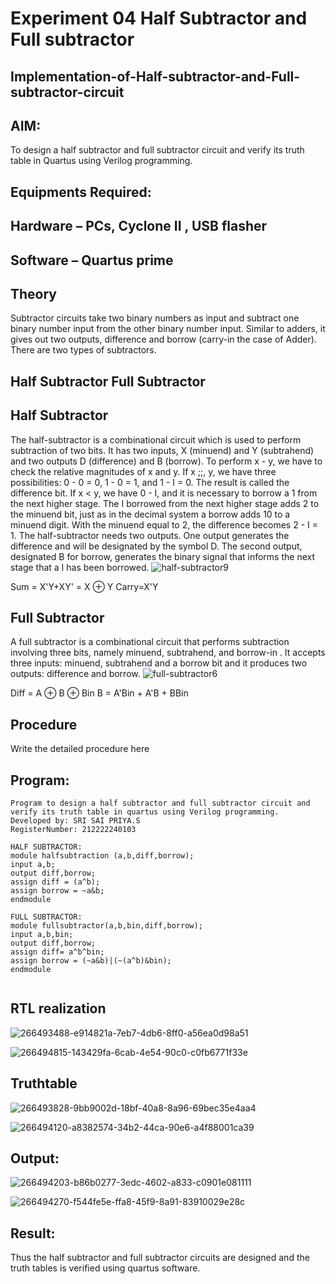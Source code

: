 # Experiment 04 Half Subtractor and Full subtractor
## Implementation-of-Half-subtractor-and-Full-subtractor-circuit
## AIM:
To design a half subtractor and full subtractor circuit and verify its truth table in Quartus using Verilog programming.

## Equipments Required:
## Hardware – PCs, Cyclone II , USB flasher
## Software – Quartus prime
## Theory
Subtractor circuits take two binary numbers as input and subtract one binary number input from the other binary number input. Similar to adders, it gives out two outputs, difference and borrow (carry-in the case of Adder). There are two types of subtractors.

## Half Subtractor Full Subtractor
## Half Subtractor
The half-subtractor is a combinational circuit which is used to perform subtraction of two bits. It has two inputs, X (minuend) and Y (subtrahend) and two outputs D (difference) and B (borrow). To perform x - y, we have to check the relative magnitudes of x and y. If x ;;, y, we have three possibilities: 0 - 0 = 0, 1 - 0 = 1, and 1 - I = 0. The result is called the difference bit. If x < y, we have 0 - I, and it is necessary to borrow a 1 from the next higher stage. The I borrowed from the next higher stage adds 2 to the minuend bit, just as in the decimal system a borrow adds 10 to a minuend digit. With the minuend equal to 2, the difference becomes 2 - I = 1. The half-subtractor needs two outputs. One output generates the difference and will be designated by the symbol D. The second output, designated B for borrow, generates the binary signal that informs the next stage that a I has been borrowed.
![half-subtractor9](https://user-images.githubusercontent.com/36288975/166112538-58c3bc7c-ee5d-4e6a-ac8d-8e8328efe27a.png)


Sum = X'Y+XY' = X ⊕ Y
Carry=X'Y

## Full Subtractor
A full subtractor is a combinational circuit that performs subtraction involving three bits, namely minuend, subtrahend, and borrow-in . It accepts three inputs: minuend, subtrahend and a borrow bit and it produces two outputs: difference and borrow. 
![full-subtractor6](https://user-images.githubusercontent.com/36288975/166112541-24c68359-3de8-4674-ae22-8272ffc385ed.png)


Diff = A ⊕ B ⊕ Bin B = A'Bin + A'B + BBin

## Procedure



Write the detailed procedure here 


## Program:
```
Program to design a half subtractor and full subtractor circuit and verify its truth table in quartus using Verilog programming.
Developed by: SRI SAI PRIYA.S
RegisterNumber: 212222240103

HALF SUBTRACTOR:
module halfsubtraction (a,b,diff,borrow);
input a,b;
output diff,borrow;
assign diff = (a^b);
assign borrow = ~a&b;
endmodule

FULL SUBTRACTOR:
module fullsubtractor(a,b,bin,diff,borrow);
input a,b,bin;
output diff,borrow;
assign diff= a^b^bin;
assign borrow = (~a&b)|(~(a^b)&bin);
endmodule


```
##  RTL realization

![266493488-e914821a-7eb7-4db6-8ff0-a56ea0d98a51](https://github.com/SriSaiPriyaSenthilvel/Experiment--03-Half-Subtractor-and-Full-subtractor/assets/119475702/222c6cf1-9824-4be7-839f-fc4e78ea20ae)

![266494815-143429fa-6cab-4e54-90c0-c0fb6771f33e](https://github.com/SriSaiPriyaSenthilvel/Experiment--03-Half-Subtractor-and-Full-subtractor/assets/119475702/78e63338-c0f4-4a82-b541-097fdfb4d527)

## Truthtable

![266493828-9bb9002d-18bf-40a8-8a96-69bec35e4aa4](https://github.com/SriSaiPriyaSenthilvel/Experiment--03-Half-Subtractor-and-Full-subtractor/assets/119475702/5d14b54f-2d7d-4731-9430-211e76cdd5e1)

![266494120-a8382574-34b2-44ca-90e6-a4f88001ca39](https://github.com/SriSaiPriyaSenthilvel/Experiment--03-Half-Subtractor-and-Full-subtractor/assets/119475702/cfd5548e-9bbc-49a5-b5ef-83bfe82a206d)

## Output:

![266494203-b86b0277-3edc-4602-a833-c0901e081111](https://github.com/SriSaiPriyaSenthilvel/Experiment--03-Half-Subtractor-and-Full-subtractor/assets/119475702/b942d0bb-6b27-4a0e-9c6e-bd5df1b4bbc5)

![266494270-f544fe5e-ffa8-45f9-8a91-83910029e28c](https://github.com/SriSaiPriyaSenthilvel/Experiment--03-Half-Subtractor-and-Full-subtractor/assets/119475702/b561a472-64b9-4630-a747-11c1f49afb8b)

## Result:
Thus the half subtractor and full subtractor circuits are designed and the truth tables is verified using quartus software.
